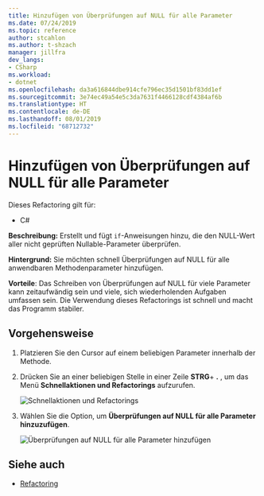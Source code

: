 ```yaml
---
title: Hinzufügen von Überprüfungen auf NULL für alle Parameter
ms.date: 07/24/2019
ms.topic: reference
author: stcahlon
ms.author: t-shzach
manager: jillfra
dev_langs:
- CSharp
ms.workload:
- dotnet
ms.openlocfilehash: da3a616844dbe914cfe796ec35d1501bf83dd1ef
ms.sourcegitcommit: 3e74ec49a54e5c3da7631f4466128cdf4384af6b
ms.translationtype: HT
ms.contentlocale: de-DE
ms.lasthandoff: 08/01/2019
ms.locfileid: "68712732"
---
```

# <a name="add-null-checks-for-all-parameters"></a>Hinzufügen von Überprüfungen auf NULL für alle Parameter 

Dieses Refactoring gilt für: 

- C# 

**Beschreibung:** Erstellt und fügt `if`-Anweisungen hinzu, die den NULL-Wert aller nicht geprüften Nullable-Parameter überprüfen. 

**Hintergrund:** Sie möchten schnell Überprüfungen auf NULL für alle anwendbaren Methodenparameter hinzufügen.

**Vorteile**: Das Schreiben von Überprüfungen auf NULL für viele Parameter kann zeitaufwändig sein und viele, sich wiederholenden Aufgaben umfassen sein. Die Verwendung dieses Refactorings ist schnell und macht das Programm stabiler.  

## <a name="how-to"></a>Vorgehensweise 

1. Platzieren Sie den Cursor auf einem beliebigen Parameter innerhalb der Methode.

2. Drücken Sie an einer beliebigen Stelle in einer Zeile **STRG**+ **.** , um das Menü **Schnellaktionen und Refactorings** aufzurufen.

   ![Schnellaktionen und Refactorings](media/add-null-checks-for-all-parameters.png)
   
3. Wählen Sie die Option, um **Überprüfungen auf NULL für alle Parameter hinzuzufügen**.

   ![Überprüfungen auf NULL für alle Parameter hinzufügen](media/add-null-checks-for-all.png) 

## <a name="see-also"></a>Siehe auch 

- [Refactoring](../refactoring-in-visual-studio.md) 
